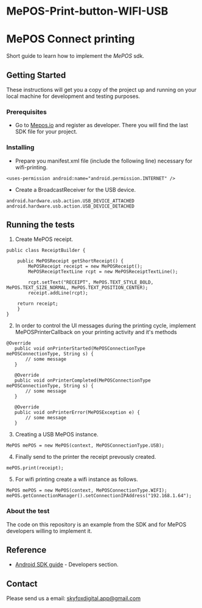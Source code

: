 # MePOS-Print-button-WIFI-USB

# MePOS Connect printing

Short guide to learn how to implement the _MePOS_ sdk.

## Getting Started

These instructions will get you a copy of the project up and running on your local machine for development and testing purposes.


### Prerequisites


* Go to [Mepos.io](http://mepos.io/developers) and register as developer. There you will find the last SDK file for your project.


### Installing

* Prepare you manifest.xml file (include the following line) necessary for wifi-printing.

```
<uses-permission android:name="android.permission.INTERNET" />
```
* Create a BroadcastReceiver for the USB device.

```
android.hardware.usb.action.USB_DEVICE_ATTACHED
android.hardware.usb.action.USB_DEVICE_DETACHED
```

## Running the tests

1. Create MePOS receipt.
```
public class ReceiptBuilder {

    public MePOSReceipt getShortReceipt() {
        MePOSReceipt receipt = new MePOSReceipt();
        MePOSReceiptTextLine rcpt = new MePOSReceiptTextLine();

        rcpt.setText("RECEIPT", MePOS.TEXT_STYLE_BOLD, MePOS.TEXT_SIZE_NORMAL, MePOS.TEXT_POSITION_CENTER);
        receipt.addLine(rcpt);

    return receipt;
    }
}
```
2. In order to control the UI messages during the printing cycle, implement MePOSPrinterCallback on your printing activity and it's methods
```
@Override
   public void onPrinterStarted(MePOSConnectionType mePOSConnectionType, String s) {
       // some message
   }

   @Override
   public void onPrinterCompleted(MePOSConnectionType mePOSConnectionType, String s) {
       // some message
   }

   @Override
   public void onPrinterError(MePOSException e) {
       // some message
   }
```
3. Creating a USB MePOS instance.
```
MePOS mePOS = new MePOS(context, MePOSConnectionType.USB);
```
4. Finally send to the printer the receipt prevously created.
```
mePOS.print(receipt);
```
5. For wifi printing create a wifi instance as follows.
```
MePOS mePOS = new MePOS(context, MePOSConnectionType.WIFI);
mePOS.getConnectionManager().setConnectionIPAddress("192.168.1.64");
```


### About the test

The code on this repository is an example from the SDK and for MePOS developers willing to implement it.

## Reference

* [Android SDK guide](http://mepos.io/) - Developers section.


## Contact

Please send us a email: skyfoxdigital.app@gmail.com
